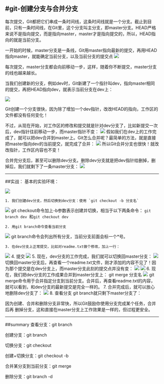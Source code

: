 #git-创建分支与合并分支
----
每次提交，Git都把它们串成一条时间线，这条时间线就是一个分支。截止到目前，只有一条时间线，在Git里，这个分支叫主分支，即master分支。HEAD严格来说不是指向提交，而是指向master，master才是指向提交的，所以，HEAD指向的就是当前分支。

一开始的时候，master分支是一条线，Git用master指向最新的提交，再用HEAD指向master，就能确定当前分支，以及当前分支的提交点
![](https://img2018.cnblogs.com/blog/1080016/201908/1080016-20190817211750593-1049490053.png)

每次提交，master分支都会向前移动一步，这样，随着你不断提交，master分支的线也越来越长。

当我们创建新的分支，例如dev时，Git新建了一个指针叫dev，指向master相同的提交，再把HEAD指向dev，就表示当前分支在dev上：

![](https://img2018.cnblogs.com/blog/1080016/201908/1080016-20190817211831407-1864050086.png)

Git创建一个分支很快，因为除了增加一个dev指针，改改HEAD的指向，工作区的文件都没有任何变化！

不过，从现在开始，对工作区的修改和提交就是针对dev分支了，比如新提交一次后，dev指针往前移动一步，而master指针不变：
![](https://img2018.cnblogs.com/blog/1080016/201908/1080016-20190817211919955-938275966.png)
假如我们在dev上的工作完成了，就可以把dev合并到master上。Git怎么合并呢？最简单的方法，就是直接把master指向dev的当前提交，就完成了合并：
![](https://img2018.cnblogs.com/blog/1080016/201908/1080016-20190817212010217-524713055.png)
所以Git合并分支也很快！就改改指针，工作区内容也不变！

合并完分支后，甚至可以删除dev分支。删除dev分支就是把dev指针给删掉，删掉后，我们就剩下了一条master分支：
![](https://img2018.cnblogs.com/blog/1080016/201908/1080016-20190817212036407-173407446.png)


----
##实战：
基本的实验环境：

![](https://img2018.cnblogs.com/blog/1080016/201908/1080016-20190817212156356-2076331126.png)

	1. 我们创建dev分支，然后切换到dev分支：使用 `git checkout -b 分支名`

![](https://img2018.cnblogs.com/blog/1080016/201908/1080016-20190817212247508-586635937.png)
	git checkout命令加上-b参数表示创建并切换，相当于以下两条命令：
	`git branch dev `和`git checkout dev`

	2. 用git branch命令查看当前分支
![](https://img2018.cnblogs.com/blog/1080016/201908/1080016-20190817212436022-812808707.png)
git branch命令会列出所有分支，当前分支前面会标一个*号。

	3. 在dev分支上正常提交，比如对readme.txt做个修改，加上一行：
![](https://img2018.cnblogs.com/blog/1080016/201908/1080016-20190817212628448-577595182.png)
	4. 提交
![](https://img2018.cnblogs.com/blog/1080016/201908/1080016-20190817212737602-388482731.png)
	5. 现在，dev分支的工作完成，我们就可以切换回master分支：
![](https://img2018.cnblogs.com/blog/1080016/201908/1080016-20190817212832142-538747203.png)
切换回master分支后，再查看一个readme.txt文件，刚才添加的内容不见了！因为那个提交是在dev分支上，而master分支此刻的提交点并没有变：
![](https://img2018.cnblogs.com/blog/1080016/201908/1080016-20190817212904180-2130508686.png)
![](https://img2018.cnblogs.com/blog/1080016/201908/1080016-20190817212926580-507577132.png)
	6. 现在，我们把dev分支的工作成果合并到master分支上：
git merge 分支名
![](https://img2018.cnblogs.com/blog/1080016/201908/1080016-20190817213024061-1718299752.png)
git merge命令用于合并指定分支到当前分支。合并后，再查看readme.txt的内容，就可以看到，和dev分支的最新提交是完全一样的。
	7. 合并完成后，就可以放心地删除dev分支了：
 ![](https://img2018.cnblogs.com/blog/1080016/201908/1080016-20190817213313981-114886154.png)
	8. 查看分支 git branch就只剩下master分支了：

因为创建、合并和删除分支非常快，所以Git鼓励你使用分支完成某个任务，合并后再
删掉分支，这和直接在master分支上工作效果是一样的，但过程更安全。

----------
##summary
查看分支：git branch

创建分支：git branch <name>

切换分支：git checkout <name>

创建+切换分支：git checkout -b <name>

合并某分支到当前分支：git merge <name>

删除分支：git branch -d <name>







